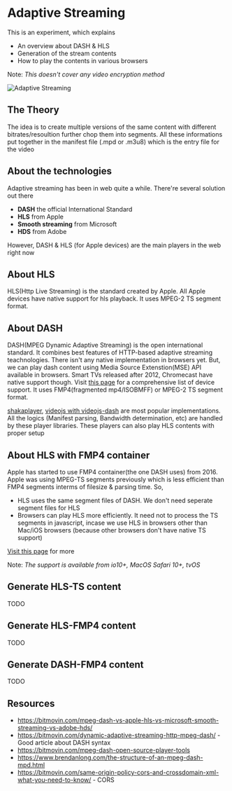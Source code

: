 # Adaptive Streaming
This is an experiment, which explains
 - An overview about DASH & HLS
 - Generation of the stream contents
 - How to play the contents in various browsers
 
Note: *This doesn't cover any video encryption method*

![Adaptive Streaming](./doc/adaptive-streams.jpg)
    
## The Theory
The idea is to create multiple versions of the same content with different bitrates/resoultion further chop them into segments. All these informations put together in the manifest file (.mpd or .m3u8) which is the entry file for the video

## About the technologies
Adaptive streaming has been in web quite a while. There're several solution out there
- **DASH** the official International Standard
- **HLS** from Apple
- **Smooth streaming** from Microsoft
- **HDS** from Adobe

However, DASH & HLS (for Apple devices) are the main players in the web right now

## About HLS
HLS(Http Live Streaming) is the standard created by Apple. All Apple devices have native support for hls playback. It uses MPEG-2 TS segment format.

## About DASH
DASH(MPEG Dynamic Adaptive Streaming) is the open international standard. It combines best features of HTTP-based adaptive streaming teachnologies. There isn't any native implementation in browsers yet. But, we can play dash content using Media Source Extenstion(MSE) API available in browsers. Smart TVs released after 2012, Chromecast have native support though. Visit [this page](https://bitmovin.com/mpeg-dash-browser-support-device-compatibility) for a comprehensive list of device support. It uses FMP4(fragmented mp4/ISOBMFF) or MPEG-2 TS segment format.

 [shakaplayer](https://github.com/google/shaka-player), [videojs with videojs-dash](https://github.com/videojs/videojs-contrib-dash) are most popular implementations. All the logics (Manifest parsing,  Bandwidth determination, etc) are handled by these player libraries. These players can also play HLS contents with proper setup
 

## About HLS with FMP4 container
Apple has started to use FMP4 container(the one DASH uses) from 2016. Apple was using MPEG-TS segments previously which is less efficient than FMP4 segments interms of filesize & parsing time. So,
- HLS uses the same segment files of DASH. We don't need seperate segment files for HLS
- Browsers can play HLS more efficiently. It need not to process the TS segments in javascript, incase we use HLS in browsers other than Mac/iOS browsers (because other browsers don't have native TS support)

[Visit this page](https://bitmovin.com/halve-encoding-packaging-storage-costs-hls-fragmented-mp4) for more

Note: *The support is available from io10+, MacOS Safari 10+, tvOS*


## Generate HLS-TS content
TODO

## Generate HLS-FMP4 content
TODO

## Generate DASH-FMP4 content
TODO

## Resources
- https://bitmovin.com/mpeg-dash-vs-apple-hls-vs-microsoft-smooth-streaming-vs-adobe-hds/ 
- https://bitmovin.com/dynamic-adaptive-streaming-http-mpeg-dash/ - Good article about DASH syntax
- https://bitmovin.com/mpeg-dash-open-source-player-tools
- https://www.brendanlong.com/the-structure-of-an-mpeg-dash-mpd.html
- https://bitmovin.com/same-origin-policy-cors-and-crossdomain-xml-what-you-need-to-know/ - CORS
